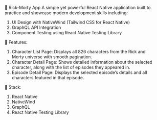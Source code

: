 📱 Rick-Morty App
A simple yet powerful React Native application built to practice and showcase modern development skills including:

1. UI Design with NativeWind (Tailwind CSS for React Native)
2. GraphQL API Integration
3. Component Testing using React Native Testing Library

🧪 Features:

1. Character List Page: Displays all 826 characters from the Rick and Morty universe with smooth pagination.
2. Character Detail Page: Shows detailed information about the selected character, along with the list of episodes they appeared in.
3. Episode Detail Page: Displays the selected episode’s details and all characters featured in that episode.

🔧 Stack:

1. React Native
2. NativeWind
3. GraphQL
4. React Native Testing Library
